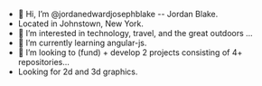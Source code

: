 - 👋 Hi, I’m @jordanedwardjosephblake -- Jordan Blake.
- Located in Johnstown, New York.
- 👀 I’m interested in technology, travel, and the great outdoors ...
- 🌱 I’m currently learning angular-js.
- 💞️ I’m looking to (fund) + develop 2 projects consisting of 4+ repositories...
- Looking for 2d and 3d graphics.
